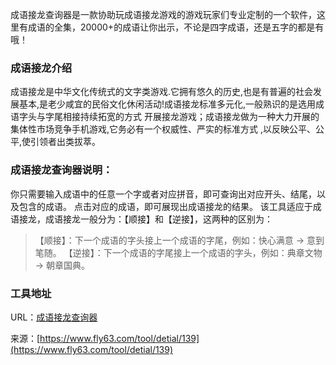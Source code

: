 成语接龙查询器是一款协助玩成语接龙游戏的游戏玩家们专业定制的一个软件，这里有成语的全集，20000+的成语让你出示，不论是四字成语，还是五字的都是有哦！

### 成语接龙介绍
成语接龙是中华文化传统式的文字类游戏.它拥有悠久的历史,也是有普遍的社会发展基本,是老少咸宜的民俗文化休闲活动!成语接龙标准多元化,一般熟识的是选用成语字头与字尾相接持续拓宽的方式 开展接龙游戏；成语接龙做为一种大力开展的集体性市场竞争手机游戏,它务必有一个权威性、严实的标准方式 ,以反映公平、公平,使引领者出类拔萃。

### 成语接龙查询器说明：
你只需要输入成语中的任意一个字或者对应拼音，即可查询出对应开头、结尾，以及包含的成语。
点击对应的成语，即可展现出成语接龙的结果。
该工具适应于成语接龙，成语接龙一般分为：【顺接】和【逆接】，这两种的区别为：
> 【顺接】：下一个成语的字头接上一个成语的字尾，例如：快心满意 → 意到笔随。
> 【逆接】：下一个成语的字尾接上一个成语的字头，例如：典章文物 → 朝章国典。

### 工具地址
URL：[成语接龙查询器](https://www.fly63.com/tool/cyjl/)

来源：[https://www.fly63.com/tool/detial/139](https://www.fly63.com/tool/detial/139)
